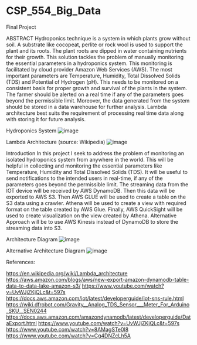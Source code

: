# CSP_554_Big_Data
Final Project

ABSTRACT 
Hydroponics technique is a system in which plants grow without soil. A substrate like cocopeat, perlite or rock wool is used to support the plant and its roots. The plant roots are dipped in water containing nutrients for their growth. This solution tackles the problem of manually monitoring the essential parameters in a hydroponics system. This monitoring is facilitated by cloud provider Amazon Web Services (AWS). The most important parameters are Temperature, Humidity, Total Dissolved Solids (TDS) and Potential of Hydrogen (pH). This needs to be monitored on a consistent basis for proper growth and survival of the plants in the system. The farmer should be alerted on a real time if any of the parameters goes beyond the permissible limit. Moreover, the data generated from the system should be stored in a data warehouse for further analysis. Lambda architecture best suits the requirement of processing real time data along with storing it for future analysis.

Hydroponics System
![image](https://user-images.githubusercontent.com/42748797/193892862-751704fd-a9f3-40eb-990d-4da4cbe7339e.png)


Lambda Architecture (source: Wikipedia)
![image](https://user-images.githubusercontent.com/42748797/193893337-dc0481e4-df58-463d-8037-c85fcb13a931.png)


Introduction
In this project I seek to address the problem of monitoring an isolated hydroponics system from anywhere in the world. 
This will be helpful in collecting and monitoring the essential parameters like Temperature, Humidity and Total Dissolved Solids (TDS).
It will be useful to send notifications to the intended users in real-time, if any of the parameters goes beyond the permissible limit.
The streaming data from the IOT device will be received by AWS DynamoDB. Then this data will be exported to AWS S3. 
Then AWS GLUE will be used to create a table on the S3 data using a crawler. Athena will be used to create a view with required format on the table created by AWS Glue. 
Finally, AWS QuickSight will be used to create visualization on the view created by Athena.
Alternative Approach will be to use AWS Kinesis instead of DynamoDB to store the streaming data into S3.

Architecture Diagram
![image](https://user-images.githubusercontent.com/42748797/193893434-a8aff86e-7024-4197-985c-bf0a14478417.png)

Alternative Architecture Diagram
![image](https://user-images.githubusercontent.com/42748797/193893477-063c64e3-debe-4f4c-a48e-751d586bd65f.png)

References:

https://en.wikipedia.org/wiki/Lambda_architecture
https://aws.amazon.com/blogs/aws/new-export-amazon-dynamodb-table-data-to-data-lake-amazon-s3/
https://www.youtube.com/watch?v=UvWJjZKjQLc&t=597s
https://docs.aws.amazon.com/iot/latest/developerguide/iot-sns-rule.html
https://wiki.dfrobot.com/Gravity__Analog_TDS_Sensor___Meter_For_Arduino_SKU__SEN0244
https://docs.aws.amazon.com/amazondynamodb/latest/developerguide/DataExport.html
https://www.youtube.com/watch?v=UvWJjZKjQLc&t=597s
https://www.youtube.com/watch?v=8AMagSTe0l8
https://www.youtube.com/watch?v=Cg4DNZcLh5A

